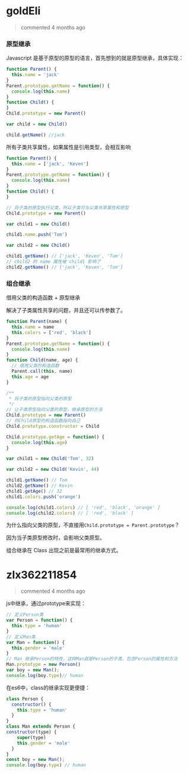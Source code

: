 
# goldEli 
 > commented 4 months ago 

### 原型继承

Javascript 是基于原型的原型的语言，首先想到的就是原型继承，具体实现：


```js
function Parent() {
  this.name = 'jack'
}
Parent.prototype.getName = function() {
  console.log(this.name)
}
function Child() {
}
Child.prototype = new Parent()

var child = new Child()

child.getName() //jack

```

所有子类共享属性，如果属性是引用类型，会相互影响


```js
function Parent() {
  this.name = ['jack', 'Keven']
}
Parent.prototype.getName = function() {
  console.log(this.name)
}
function Child() {
}

// 将子类的原型执行父类，所以子类可与父类共享属性和原型
Child.prototype = new Parent()

var child1 = new Child()

child1.name.push('Tom')

var child2 = new Child()

child1.getName() // ['jack', 'Keven', 'Tom']
// child2 的 name 属性被 child1 影响了
child2.getName() // ['jack', 'Keven', 'Tom']

```

###  组合继承

借用父类的构造函数 + 原型继承

解决了子类属性共享的问题，并且还可以传参数了。


```js
function Parent(name) {
  this.name = name
  this.colors = ['red', 'black']
}
Parent.prototype.getName = function() {
  console.log(this.name)
}
function Child(name, age) {
  // 借用父类的构造函数
  Parent.call(this, name)
  this.age = age
}

/**
 * 将子类的原型指向父类的原型
 */
// 让子类原型指向父类的原型，继承原型的方法
Child.prototype = new Parent()
// 将Child原型的构造函数指向自己
Child.prototype.constructor = Child

Child.prototype.getAge = function() {
  console.log(this.age)
}

var child1 = new Child('Tom', 32)

var child2 = new Child('Kevin', 44)

child1.getName() // Tom
child2.getName() // Kevin
child1.getAge() // 32
child1.colors.push('orange')

console.log(child1.colors) // [ 'red', 'black', 'orange' ]
console.log(child2.colors) // [ 'red', 'black' ]

```

为什么指向父类的原型，不直接用`Child.prototype = Parent.prototype`？

因为当子类原型修改时，会影响父类原型。

组合继承在 Class 出现之前是最常用的继承方式。






# zlx362211854 
 > commented 4 months ago 

js中继承，通过prototype来实现：

```javascript
// 定义Person类
var Person = function() {
  this.type = 'human'
}
// 定义Man类
var Man = function() {
  this.gender = 'male'
}
// Man 继承Person的特性，这样Man就是Person的子类，包含Person的属性和方法
Man.prototype = new Person()
var boy = new Man();
console.log(boy.type)// human


```
在es6中，class的继承实现更便捷：

```javascript
class Person {
  constructor() {
    this.type = 'human'
  }
}
class Man extends Person {
constructor(type) {
    super(type)
    this.gender = 'male'
  }
}
const boy = new Man();
console.log(boy.type) // human

```